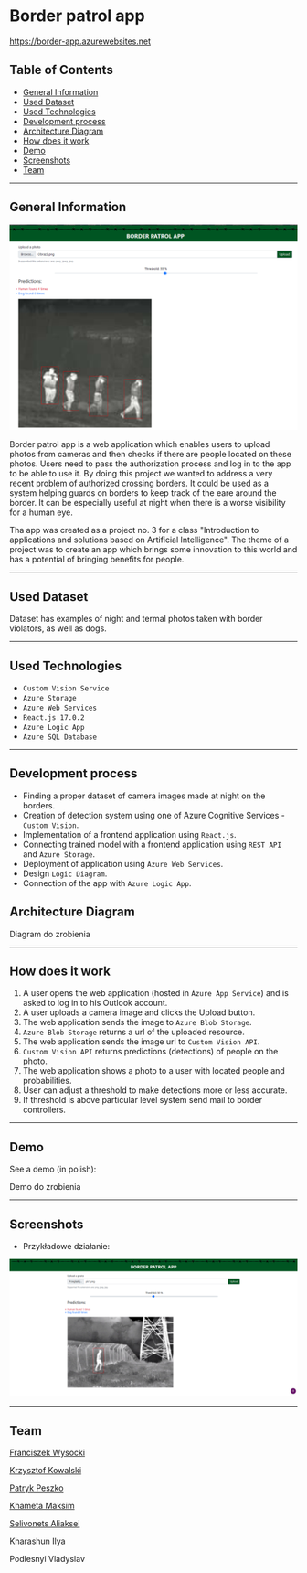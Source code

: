 # Border patrol app

https://border-app.azurewebsites.net

## Table of Contents

- [General Information](#general-information)
- [Used Dataset](#used-dataset)
- [Used Technologies](#used-technologies)
- [Development process](#development-process)
- [Architecture Diagram](#architecture-diagram)
- [How does it work](#how-does-it-work)
- [Demo](#demo)
- [Screenshots](#screenshots)
- [Team](#team)

---

## General Information

![Screen1](img/Screen2.png)

Border patrol app is a web application which enables users to upload photos from cameras and then checks if there are people located on these photos. Users need to pass the authorization process and log in to the app to be able to use it. By doing this project we wanted to address a very recent problem of authorized crossing borders. It could be used as a system helping guards on borders to keep track of the eare around the border. It can be especially useful at night when there is a worse visibility for a human eye.

Tha app was created as a project no. 3 for a class "Introduction to applications and solutions based on Artificial Intelligence". The theme of a project was to create an app which brings some innovation to this world and has a potential of bringing benefits for people.

---

## Used Dataset

Dataset has examples of night and termal photos taken with border violators, as well as dogs. 

---

## Used Technologies

- `Custom Vision Service`
- `Azure Storage`
- `Azure Web Services`
- `React.js 17.0.2`
- `Azure Logic App`
- `Azure SQL Database`

---

## Development process

- Finding a proper dataset of camera images made at night on the borders.
- Creation of detection system using one of Azure Cognitive Services - `Custom Vision`.
- Implementation of a frontend application using `React.js`.
- Connecting trained model with a frontend application using `REST API` and `Azure Storage`.
- Deployment of application using `Azure Web Services`.
- Design `Logic Diagram`.
- Connection of the app with `Azure Logic App`.

## Architecture Diagram

Diagram do zrobienia

---

## How does it work

1. A user opens the web application (hosted in `Azure App Service`) and is asked to log in to his Outlook account.
2. A user uploads a camera image and clicks the Upload button.
3. The web application sends the image to `Azure Blob Storage`.
4. `Azure Blob Storage` returns a url of the uploaded resource.
5. The web application sends the image url to `Custom Vision API`.
6. `Custom Vision API` returns predictions (detections) of people on the photo.
7. The web application shows a photo to a user with located people and probabilities.
8. User can adjust a threshold to make detections more or less accurate.
9. If threshold is above particular level system send mail to border controllers.

---

## Demo

See a demo (in polish):

Demo do zrobienia

---

## Screenshots

- Przykładowe działanie:

![Screen2](img/Screen1.png)

---

## Team

[Franciszek Wysocki](https://github.com/wysockif)

[Krzysztof Kowalski](https://github.com/KKofta)

[Patryk Peszko](https://github.com/Peszko-Patryk)

[Khameta Maksim](https://github.com/khametamaksim)

[Selivonets Aliaksei](https://github.com/alselivonets)

Kharashun Ilya

Podlesnyi Vladyslav
